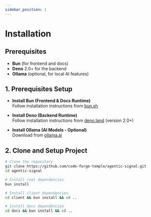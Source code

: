 ```yaml
---
sidebar_position: 1
---
```


# Installation

## Prerequisites
- **Bun** (for frontend and docs)
- **Deno** 2.0+ for the backend
- **Ollama** (optional, for local AI features)

## 1. Prerequisites Setup

- **Install Bun (Frontend & Docs Runtime)**  
  Follow installation instructions from [bun.sh](https://bun.sh/docs/installation)

- **Install Deno (Backend Runtime)**  
  Follow installation instructions from [deno.land](https://docs.deno.com/runtime/getting_started/installation/) (version 2.0+)

- **Install Ollama (AI Models - Optional)**  
  Download from [ollama.ai](https://ollama.ai/download)

## 2. Clone and Setup Project

```bash
# Clone the repository
git clone https://github.com/code-forge-temple/agentic-signal.git
cd agentic-signal

# Install root dependencies
bun install

# Install client dependencies
cd client && bun install && cd ..

# Install docs dependencies
cd docs && bun install && cd ..
```